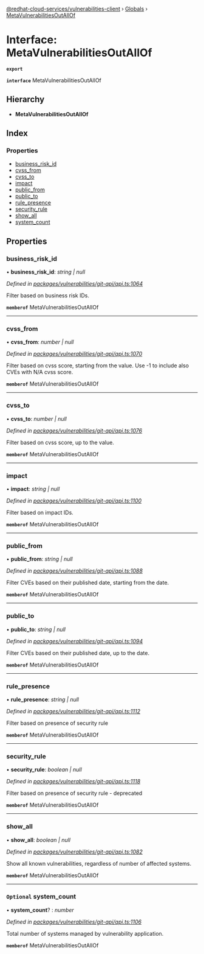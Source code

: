 [@redhat-cloud-services/vulnerabilities-client](../README.md) › [Globals](../globals.md) › [MetaVulnerabilitiesOutAllOf](metavulnerabilitiesoutallof.md)

# Interface: MetaVulnerabilitiesOutAllOf

**`export`** 

**`interface`** MetaVulnerabilitiesOutAllOf

## Hierarchy

* **MetaVulnerabilitiesOutAllOf**

## Index

### Properties

* [business_risk_id](metavulnerabilitiesoutallof.md#business_risk_id)
* [cvss_from](metavulnerabilitiesoutallof.md#cvss_from)
* [cvss_to](metavulnerabilitiesoutallof.md#cvss_to)
* [impact](metavulnerabilitiesoutallof.md#impact)
* [public_from](metavulnerabilitiesoutallof.md#public_from)
* [public_to](metavulnerabilitiesoutallof.md#public_to)
* [rule_presence](metavulnerabilitiesoutallof.md#rule_presence)
* [security_rule](metavulnerabilitiesoutallof.md#security_rule)
* [show_all](metavulnerabilitiesoutallof.md#show_all)
* [system_count](metavulnerabilitiesoutallof.md#optional-system_count)

## Properties

###  business_risk_id

• **business_risk_id**: *string | null*

*Defined in [packages/vulnerabilities/git-api/api.ts:1064](https://github.com/RedHatInsights/javascript-clients/blob/master/packages/vulnerabilities/git-api/api.ts#L1064)*

Filter based on business risk IDs.

**`memberof`** MetaVulnerabilitiesOutAllOf

___

###  cvss_from

• **cvss_from**: *number | null*

*Defined in [packages/vulnerabilities/git-api/api.ts:1070](https://github.com/RedHatInsights/javascript-clients/blob/master/packages/vulnerabilities/git-api/api.ts#L1070)*

Filter based on cvss score, starting from the value. Use -1 to include also CVEs with N/A cvss score.

**`memberof`** MetaVulnerabilitiesOutAllOf

___

###  cvss_to

• **cvss_to**: *number | null*

*Defined in [packages/vulnerabilities/git-api/api.ts:1076](https://github.com/RedHatInsights/javascript-clients/blob/master/packages/vulnerabilities/git-api/api.ts#L1076)*

Filter based on cvss score, up to the value.

**`memberof`** MetaVulnerabilitiesOutAllOf

___

###  impact

• **impact**: *string | null*

*Defined in [packages/vulnerabilities/git-api/api.ts:1100](https://github.com/RedHatInsights/javascript-clients/blob/master/packages/vulnerabilities/git-api/api.ts#L1100)*

Filter based on impact IDs.

**`memberof`** MetaVulnerabilitiesOutAllOf

___

###  public_from

• **public_from**: *string | null*

*Defined in [packages/vulnerabilities/git-api/api.ts:1088](https://github.com/RedHatInsights/javascript-clients/blob/master/packages/vulnerabilities/git-api/api.ts#L1088)*

Filter CVEs based on their published date, starting from the date.

**`memberof`** MetaVulnerabilitiesOutAllOf

___

###  public_to

• **public_to**: *string | null*

*Defined in [packages/vulnerabilities/git-api/api.ts:1094](https://github.com/RedHatInsights/javascript-clients/blob/master/packages/vulnerabilities/git-api/api.ts#L1094)*

Filter CVEs based on their published date, up to the date.

**`memberof`** MetaVulnerabilitiesOutAllOf

___

###  rule_presence

• **rule_presence**: *string | null*

*Defined in [packages/vulnerabilities/git-api/api.ts:1112](https://github.com/RedHatInsights/javascript-clients/blob/master/packages/vulnerabilities/git-api/api.ts#L1112)*

Filter based on presence of security rule

**`memberof`** MetaVulnerabilitiesOutAllOf

___

###  security_rule

• **security_rule**: *boolean | null*

*Defined in [packages/vulnerabilities/git-api/api.ts:1118](https://github.com/RedHatInsights/javascript-clients/blob/master/packages/vulnerabilities/git-api/api.ts#L1118)*

Filter based on presence of security rule - deprecated

**`memberof`** MetaVulnerabilitiesOutAllOf

___

###  show_all

• **show_all**: *boolean | null*

*Defined in [packages/vulnerabilities/git-api/api.ts:1082](https://github.com/RedHatInsights/javascript-clients/blob/master/packages/vulnerabilities/git-api/api.ts#L1082)*

Show all known vulnerabilities, regardless of number of affected systems.

**`memberof`** MetaVulnerabilitiesOutAllOf

___

### `Optional` system_count

• **system_count**? : *number*

*Defined in [packages/vulnerabilities/git-api/api.ts:1106](https://github.com/RedHatInsights/javascript-clients/blob/master/packages/vulnerabilities/git-api/api.ts#L1106)*

Total number of systems managed by vulnerability application.

**`memberof`** MetaVulnerabilitiesOutAllOf
